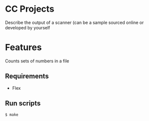 # CC Projects

 Describe the output of a scanner (can be
a sample sourced online or developed by yourself 
# Features

Counts sets of numbers in a file

## Requirements
* Flex

## Run scripts

```sh
$ make
```
